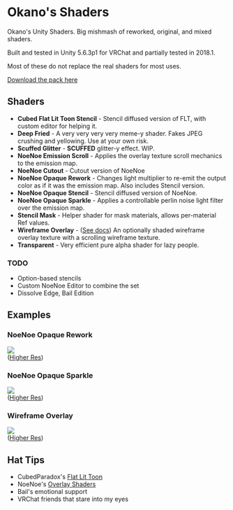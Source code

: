 # Okano's Shaders

Okano's Unity Shaders. Big mishmash of reworked, original, and mixed shaders.

Built and tested in Unity 5.6.3p1 for VRChat and partially tested in 2018.1.

Most of these do not replace the real shaders for most uses.

[Download the pack here](https://github.com/kayteh/shaders/releases/latest)

## Shaders

- **Cubed Flat Lit Toon Stencil** - Stencil diffused version of FLT, with custom editor for helping it.
- **Deep Fried** - A very very very very meme-y shader. Fakes JPEG crushing and yellowing. Use at your own risk.
- **Scuffed Glitter** - **SCUFFED** glitter-y effect. WIP.
- **NoeNoe Emission Scroll** - Applies the overlay texture scroll mechanics to the emission map.
- **NoeNoe Cutout** - Cutout version of NoeNoe
- **NoeNoe Opaque Rework** - Changes light multiplier to re-emit the output color as if it was the emission map. Also includes Stencil version.
- **NoeNoe Opaque Stencil** - Stencil diffused version of NoeNoe.
- **NoeNoe Opaque Sparkle** - Applies a controllable perlin noise light filter over the emission map.
- **Stencil Mask** - Helper shader for mask materials, allows per-material Ref values.
- **Wireframe Overlay** - ([See docs](https://github.com/kayteh/shaders/blob/master/Docs/Wireframe.md)) An optionally shaded wireframe overlay texture with a scrolling wireframe texture.
- **Transparent** - Very efficient pure alpha shader for lazy people.

### TODO

- Option-based stencils
- Custom NoeNoe Editor to combine the set
- Dissolve Edge, Bail Edition

## Examples

### NoeNoe Opaque Rework

<a href="https://gfycat.com/BronzeLawfulBedbug" target="_blank"><img src="https://thumbs.gfycat.com/BronzeLawfulBedbug-size_restricted.gif" /></a>  
([Higher Res](https://gfycat.com/BronzeLawfulBedbug))

### NoeNoe Opaque Sparkle

<a href="https://gfycat.com/PartialPastelArabianoryx" target="_blank"><img src="https://thumbs.gfycat.com/PartialPastelArabianoryx-size_restricted.gif" /></a>  
([Higher Res](https://gfycat.com/PartialPastelArabianoryx))


### Wireframe Overlay

<a href="https://gfycat.com/WeirdGlaringHake" target="_blank"><img src="https://thumbs.gfycat.com/WeirdGlaringHake-size_restricted.gif" /></a>  
([Higher Res](https://gfycat.com/WeirdGlaringHake))


## Hat Tips

- CubedParadox's [Flat Lit Toon](https://github.com/cubedparadox/Cubeds-Unity-Shaders)
- NoeNoe's [Overlay Shaders](https://vrcat.club/threads/updated-2-2-18-noenoe-overlay-shaders.157/)
- Bail's emotional support
- VRChat friends that stare into my eyes